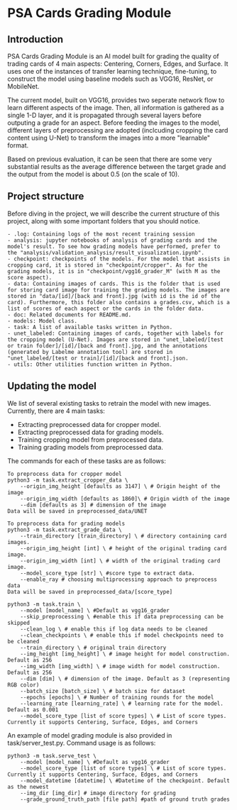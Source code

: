 # PSA Cards Grading Module

## Introduction

PSA Cards Grading Module is an AI model built for grading the quality of trading cards of 4 main aspects: Centering, Corners, Edges, and Surface. It uses one of the instances of transfer learning technique, fine-tuning, to construct the model using baseline models such as VGG16, ResNet, or MobileNet.

The current model, built on VGG16, provides two seperate network flow to learn different aspects of the image. Then, all information is gathered as a single 1-D layer, and it is propagated through several layers before outputing a grade for an aspect. Before feeding the images to the model, different layers of preprocessing are adopted (inclcuding cropping the card content using U-Net) to transform the images into a more "learnable" format. 

Based on previous evaluation, it can be seen that there are some very substantial results as the average difference between the target grade and the output from the model is about 0.5 (on the scale of 10).

## Project structure
Before diving in the project, we will describe the current structure of this project, along with some important folders that you should notice.
```
- .log: Containing logs of the most recent training session
- analysis: jupyter notebooks of analysis of grading cards and the model's result. To see how grading models have performed, prefer to the "analysis/validation_analysis/result_visualization.ipynb".
- checkpoint: checkpoints of the models. For the model that assists in cropping card, it is stored in "checkpoint/cropper". As for the grading models, it is in "checkpoint/vgg16_grader_M" (with M as the score aspect).
- data: Containing images of cards. This is the folder that is used for storing card image for training the grading models. The images are stored in "data/[id]/[back and front].jpg (with id is the id of the card). Furthermore, this folder also contains a grades.csv, which is a list of scores of each aspect or the cards in the folder data.
- doc: Related documents for README.md.
- models: Model class.
- task: A list of available tasks written in Python.
- unet_labeled: Containing images of cards, together with labels for the cropping model (U-Net). Images are stored in "unet_labeled/[test or train folder]/[id]/[back and front].jpg, and the annotations (generated by Labelme annotation tool) are stored in "unet_labeled/[test or train]/[id]/[back and front].json.
- utils: Other utilities function written in Python.
```

## Updating the model

We list of several existing tasks to retrain the model with new images. Currently, there are 4 main tasks:
- Extracting preprocessed data for cropper model.
- Extracting preprocessed data for grading models.
- Training cropping model from preprocessed data.
- Training grading models from preprocessed data.

The commands for each of these tasks are as follows:

```
To preprocess data for cropper model
python3 -m task.extract_cropper_data \
    --origin_img_height [defaults as 3147] \ # Origin height of the image
    --origin_img_width [defaults as 1860]\ # Origin width of the image
    --dim [defaults as 3] # dimension of the image
Data will be saved in preprocessed_data/UNET
```

```
To preprocess data for grading models
python3 -m task.extract_grade_data \
    --train_directory [train_directory] \ # directory containing card images.
    --origin_img_height [int] \ # height of the original trading card image.
    --origin_img_width [int] \ # width of the original trading card image.
    --model_score_type [str] \ #score type to extract data.
    --enable_ray # choosing multiprocessing approach to preprocess data 
Data will be saved in preprocessed_data/[score_type]
```

```
python3 -m task.train \
    --model [model_name] \ #Default as vgg16_grader
    --skip_preprocessing \ #enable this if data preprocessing can be skipped
    --clean_log \ # enable this if log data needs to be cleaned
    --clean_checkpoints \ # enable this if model checkpoints need to be cleaned
    --train_directory \ # original train directory
    --img_height [img_height] \ # image height for model construction. Default as 256
    --img_width [img_width] \ # image width for model construction. Default as 256
    --dim [dim] \ # dimension of the image. Default as 3 (representing RGB color)
    --batch_size [batch_size] \ # batch size for dataset
    --epochs [epochs] \ # Number of training rounds for the model
    --learning_rate [learning_rate] \ # learning rate for the model. Default as 0.001
    --model_score_type [list of score types] \ # List of score types. Currently it supports Centering, Surface, Edges, and Corners
```

An example of model grading module is also provided in task/server_test.py. Command usage is as follows:
```
python3 -m task.serve_test \
    --model [model_name] \ #Default as vgg16_grader
    --model_score_type [list of score types] \ # List of score types. Currently it supports Centering, Surface, Edges, and Corners
    --model_datetime [datetime] \ #Datetime of the checkpoint. Default as the newest
    --img_dir [img_dir] # image directory for grading
    --grade_ground_truth_path [file path] #path of ground truth grades
```
